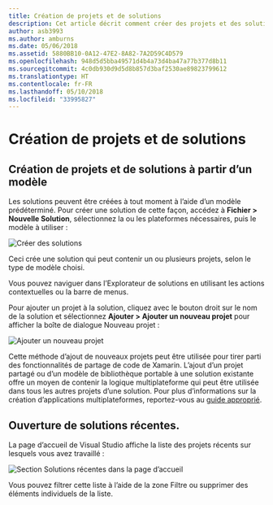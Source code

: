 ```yaml
---
title: Création de projets et de solutions
description: Cet article décrit comment créer des projets et des solutions dans Visual Studio pour Mac
author: asb3993
ms.author: amburns
ms.date: 05/06/2018
ms.assetid: 5880BB10-0A12-47E2-8A82-7A2D59C4D579
ms.openlocfilehash: 948d5d5bba49571d4b4a73d4ba47a77b377d8b11
ms.sourcegitcommit: 4c0db930d9d5d8b857d3baf2530ae89823799612
ms.translationtype: HT
ms.contentlocale: fr-FR
ms.lasthandoff: 05/10/2018
ms.locfileid: "33995827"
---
```

# <a name="creating-new-projects-and-solutions"></a>Création de projets et de solutions

## <a name="creating-new-projects-and-solutions-from-a-template"></a>Création de projets et de solutions à partir d’un modèle

Les solutions peuvent être créées à tout moment à l’aide d’un modèle prédéterminé. Pour créer une solution de cette façon, accédez à **Fichier > Nouvelle Solution**, sélectionnez la ou les plateformes nécessaires, puis le modèle à utiliser :

![Créer des solutions](media/projects-and-solutions-image0.png)

Ceci crée une solution qui peut contenir un ou plusieurs projets, selon le type de modèle choisi.

Vous pouvez naviguer dans l’Explorateur de solutions en utilisant les actions contextuelles ou la barre de menus.

Pour ajouter un projet à la solution, cliquez avec le bouton droit sur le nom de la solution et sélectionnez **Ajouter > Ajouter un nouveau projet** pour afficher la boîte de dialogue Nouveau projet :

 ![Ajouter un nouveau projet](media/projects-and-solutions-image4.png)

Cette méthode d’ajout de nouveaux projets peut être utilisée pour tirer parti des fonctionnalités de partage de code de Xamarin. L’ajout d’un projet partagé ou d’un modèle de bibliothèque portable à une solution existante offre un moyen de contenir la logique multiplateforme qui peut être utilisée dans tous les autres projets d’une solution. Pour plus d’informations sur la création d’applications multiplateformes, reportez-vous au [guide approprié](https://developer.xamarin.com/guides/cross-platform/application_fundamentals/code-sharing/).

## <a name="opening-recent-solutions"></a>Ouverture de solutions récentes.

La page d’accueil de Visual Studio affiche la liste des projets récents sur lesquels vous avez travaillé :

 ![Section Solutions récentes dans la page d’accueil](media/create-new-projects-recent.png)

Vous pouvez filtrer cette liste à l’aide de la zone Filtre ou supprimer des éléments individuels de la liste. 
 